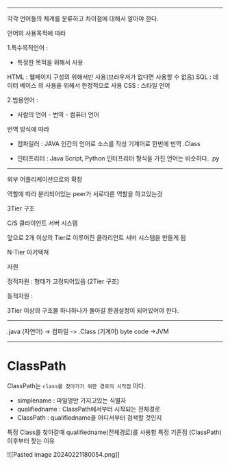 <hr>

각각 언어들의 체계를 분류하고 차이점에 대해서 알아야 한다.

언어의 사용목적에 따라

1.특수목적언어 : 
- 특정한 목적을 위해서 사용

 HTML : 웹페이지 구성의 위해서만 사용(브라우저가 없다면 사용할 수 없음)
SQL : 데이터 베이스 의 사용을 위해서 한정적으로 사용
CSS : 스타일 언어 


2.범용언어 : 
- 사람의 언어 - 번역 - 컴퓨터 언어

번역 방식에 따라 
- 컴파일러 : JAVA
	인간의 언어로 소스를 작성
	기계어로 한번에 번역 .Class

- 인터프리터 :  Java Script, Python
	인터프리터 형식을 가진 언어는 비슷하다.
	.py



<hr>

외부 어플리케이션으로의 확장

역할에 따라 분리되어있는 peer가 서로다른 역할을 하고있는것

3Tier 구조

C/S 클라이언트 서버 시스템

앞으로
2개 이상의 Tier로 이루어진 클라리언트 서버 시스템을 만들게 됨

N-Tier 아키텍쳐

자원 

정적자원 : 형태가 고정되어있음 (2Tier 구조)

동적자원 : 

3Tier 이상의 구조물 하나하나가 돌아갈 환경설정이 되어있어야 한다.

<hr>



.java (자연어) -> 컴파일 -> .Class (기계어) byte code ->JVM 

<hr>

# ClassPath

ClassPath는 `class를 찾아가기 위한 경로의 시작점` 이다.

- simplename : 파일명만 가지고있는 식별자
- qualifiedname : ClassPath에서부터 시작되는 전체경로
- ClassPath : qualifiedname을 어디서부터 검색할 것인지

특정 Class를 찾아갈때 qualifiedname(전체경로)를 사용함
특정 기준점 (ClassPath) 이후부터 찾는 이유


![[Pasted image 20240221180054.png]]


















